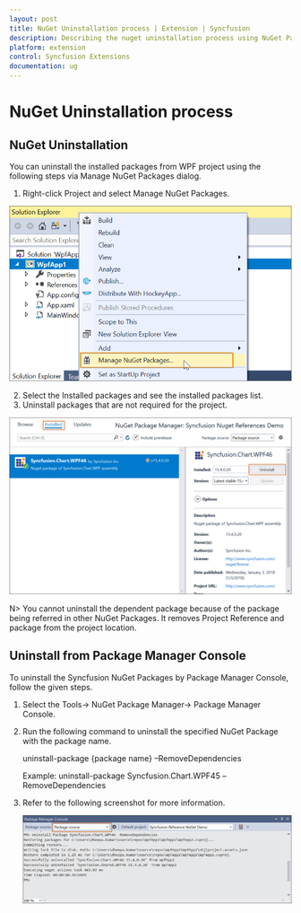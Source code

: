 ```yaml
---
layout: post
title: NuGet Uninstallation process | Extension | Syncfusion
description: Describing the nuget uninstallation process using NuGet Package Manager and Package Manager console
platform: extension
control: Syncfusion Extensions
documentation: ug
---
```


# NuGet Uninstallation process


## NuGet Uninstallation

You can uninstall the installed packages from WPF project using the following steps via Manage NuGet Packages dialog.

1. Right-click Project and select Manage NuGet Packages. 

![Installed packages details in NuGet Package Manager dialog](NuGet-Uninstallation_images/NuGet-Uninstallation-img2.png)

2. Select the Installed packages and see the installed packages list.
3. Uninstall packages that are not required for the project. 

![Installed packages details in NuGet Package Manager dialog](NuGet-Uninstallation_images/NuGet-Uninstallation-img1.png)

N> You cannot uninstall the dependent package because of the package being referred in other NuGet Packages. It removes Project Reference and package from the project location.

## Uninstall from Package Manager Console

To uninstall the Syncfusion NuGet Packages by Package Manager Console, follow the given steps.

1. Select the Tools-> NuGet Package Manager-> Package Manager Console.
2. Run the following command to uninstall the specified NuGet Package with the package name. 

   uninstall-package {package name} –RemoveDependencies

   Example: uninstall-package Syncfusion.Chart.WPF45 –RemoveDependencies

3. Refer to the following screenshot for more information.
   
   
   
   ![NuGet package uninstallation log in Package Manager Console window](Uninstall-from-Package-Manager-Console_images/Uninstall-from-Package-Manager-Console-img1.png)



